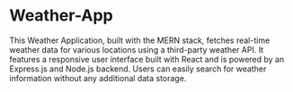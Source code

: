 # Weather-App
This Weather Application, built with the MERN stack, fetches real-time weather data for various locations using a third-party weather API. It features a responsive user interface built with React and is powered by an Express.js and Node.js backend. Users can easily search for weather information without any additional data storage.
